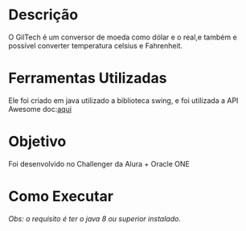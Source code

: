 # Descrição

 O GilTech é um conversor de moeda como dólar e o real,e também e possível converter temperatura celsius e Fahrenheit.




# Ferramentas Utilizadas

Ele foi criado em java utilizado a biblioteca swing, e foi utilizada a API Awesome doc:[aqui](https://docs.awesomeapi.com.br/api-de-moedas)

# Objetivo

Foi desenvolvido no Challenger da Alura + Oracle ONE

# Como Executar


_Obs: o requisito é ter o java 8  ou superior instalado._



